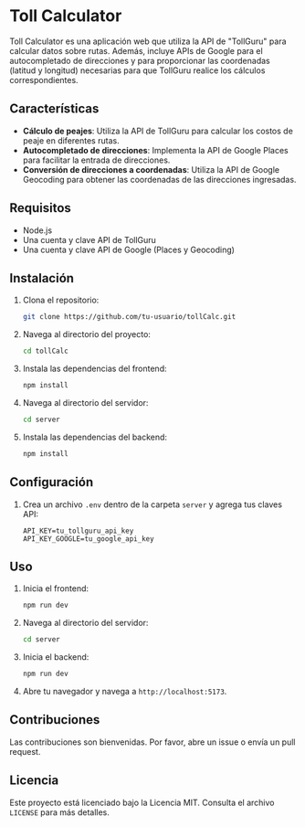 # Toll Calculator

Toll Calculator es una aplicación web que utiliza la API de "TollGuru" para calcular datos sobre rutas. Además, incluye APIs de Google para el autocompletado de direcciones y para proporcionar las coordenadas (latitud y longitud) necesarias para que TollGuru realice los cálculos correspondientes.

## Características

- **Cálculo de peajes**: Utiliza la API de TollGuru para calcular los costos de peaje en diferentes rutas.
- **Autocompletado de direcciones**: Implementa la API de Google Places para facilitar la entrada de direcciones.
- **Conversión de direcciones a coordenadas**: Utiliza la API de Google Geocoding para obtener las coordenadas de las direcciones ingresadas.

## Requisitos

- Node.js
- Una cuenta y clave API de TollGuru
- Una cuenta y clave API de Google (Places y Geocoding)

## Instalación

1. Clona el repositorio:
   ```bash
   git clone https://github.com/tu-usuario/tollCalc.git
   ```
2. Navega al directorio del proyecto:
   ```bash
   cd tollCalc
   ```
3. Instala las dependencias del frontend:
   ```bash
   npm install
   ```
4. Navega al directorio del servidor:
   ```bash
   cd server
   ```
5. Instala las dependencias del backend:
   ```bash
   npm install
   ```

## Configuración

1. Crea un archivo `.env` dentro de la carpeta `server` y agrega tus claves API:
   ```env
   API_KEY=tu_tollguru_api_key
   API_KEY_GOOGLE=tu_google_api_key
   ```

## Uso

1. Inicia el frontend:
   ```bash
   npm run dev
   ```
2. Navega al directorio del servidor:
   ```bash
   cd server
   ```
3. Inicia el backend:
   ```bash
   npm run dev
   ```
4. Abre tu navegador y navega a `http://localhost:5173`.

## Contribuciones

Las contribuciones son bienvenidas. Por favor, abre un issue o envía un pull request.

## Licencia

Este proyecto está licenciado bajo la Licencia MIT. Consulta el archivo `LICENSE` para más detalles.
